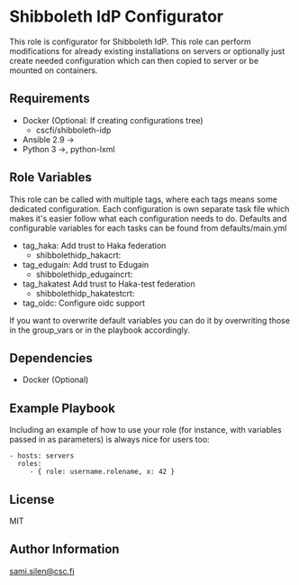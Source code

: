 Shibboleth IdP Configurator
=========

This role is configurator for Shibboleth IdP. This role can perform modifications for already existing installations on servers or optionally just create needed configuration which can then copied to server or be mounted on containers.

Requirements
------------

* Docker (Optional: If creating configurations tree)
  * cscfi/shibboleth-idp
* Ansible 2.9 ->
* Python 3 ->, python-lxml

Role Variables
--------------

This role can be called with multiple tags, where each tags means some dedicated configuration. Each configuration is own separate task file which makes it's easier follow what each configuration needs to do. Defaults and configurable variables for each tasks can be found from defaults/main.yml

* tag_haka: Add trust to Haka federation
  * shibbolethidp_hakacrt:
* tag_edugain: Add trust to Edugain
  * shibbolethidp_edugaincrt: 
* tag_hakatest Add trust to Haka-test federation
  * shibbolethidp_hakatestcrt:
* tag_oidc: Configure oidc support

If you want to overwrite default variables you can do it by overwriting those in the group_vars or in the playbook accordingly.

Dependencies
------------

* Docker (Optional)

Example Playbook
----------------

Including an example of how to use your role (for instance, with variables passed in as parameters) is always nice for users too:

    - hosts: servers
      roles:
         - { role: username.rolename, x: 42 }

License
-------

MIT

Author Information
------------------
sami.silen@csc.fi
